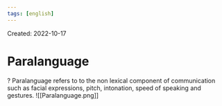 ```yaml
---
tags: [english] 
---
```

Created: 2022-10-17

# Paralanguage
?
Paralanguage refers to to the non lexical component of communication such as facial expressions, pitch, intonation, speed of speaking and gestures. 
![[Paralanguage.png]]
<!--SR:!2022-12-07,27,230-->

